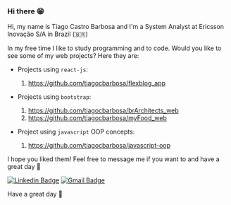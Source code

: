 ### Hi there 😁

Hi, my name is Tiago Castro Barbosa and I'm a System Analyst at Ericsson Inovação S/A in Brazil (🇧🇷)

In my free time I like to study programming and to code. Would you like to see some of my web projects? Here they are:

- Projects using `react-js`:
  1. https://github.com/tiagocbarbosa/flexblog_app

- Projects using `bootstrap`:
  1. https://github.com/tiagocbarbosa/brArchitects_web
  1. https://github.com/tiagocbarbosa/myFood_web

- Project using `javascript` OOP concepts:
  1. https://github.com/tiagocbarbosa/javascript-oop

I hope you liked them! Feel free to message me if you want to and have a great day 👋

[![Linkedin Badge](https://img.shields.io/badge/-LinkedIn-blue?style=flat-square&logo=Linkedin&logoColor=white&link=https://www.linkedin.com/in/tiagocastrobarbosa/)](https://www.linkedin.com/in/tiagocastrobarbosa/)
[![Gmail Badge](https://img.shields.io/badge/-Gmail-c14438?style=flat-square&logo=Gmail&logoColor=white&link=mailto:tiagocastrobarbosa@gmail.com)](mailto:tiagocastrobarbosa@gmail.com)

Have a great day 👋

<!--
**tiagocbarbosa/tiagocbarbosa** is a ✨ _special_ ✨ repository because its `README.md` (this file) appears on your GitHub profile.

Here are some ideas to get you started:

- 🔭 I’m currently working on ...
- 🌱 I’m currently learning ...
- 👯 I’m looking to collaborate on ...
- 🤔 I’m looking for help with ...
- 💬 Ask me about ...
- 📫 How to reach me: ...
- 😄 Pronouns: ...
- ⚡ Fun fact: ...
-->

